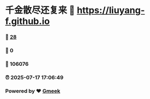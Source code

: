 # 千金散尽还复来 :link: https://liuyang-f.github.io 
### :page_facing_up: [28](https://liuyang-f.github.io/tag.html) 
### :speech_balloon: 0 
### :hibiscus: 106076 
### :alarm_clock: 2025-07-17 17:06:49 
### Powered by :heart: [Gmeek](https://github.com/Meekdai/Gmeek)
